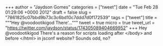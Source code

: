 
+++
author = "Jaydson Gomes"
categories = ["tweet"]
date = "Tue Feb 28 01:29:06 +0000 2012"
draft = false
slug = "7861825c07bbd9b73c3c6bd10c7ddd7d0f172539"
tags = ["tweet"]
title = """Hey @voodootikigod There'..."""
tweet = true
micro = true
tweet_url = "https://twitter.com/jaydson/status/174305089404669952"
+++
Hey @voodootikigod There's a reason for scripts loading after &lt;/body&gt; and before &lt;/html&gt; in jsconf website? Sounds odd, no?
